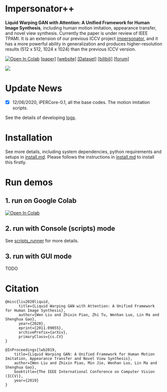 # Impersonator++
**Liquid Warping GAN with Attention: A Unified Framework for Human Image Synthesis**, including 
human motion imitation, appearance transfer, and novel view synthesis. Currently the paper is under review of 
IEEE TPAMI. It is an extension of our previous ICCV project [impersonator](https://github.com/svip-lab/impersonator), 
and it has a more powerful ability in generalization and produces higher-resolution results  (512 x 512, 1024 x 1024) than the previous ICCV version.

[![Open In Colab](https://colab.research.google.com/assets/colab-badge.svg)](https://colab.research.google.com/drive/1bwUnj-9NnJA2EMr7eWO4I45UuBtKudg_?usp=sharing)
[[paper]](https://arxiv.org/pdf/2011.09055.pdf) [[website]](https://www.impersonator.org/work/impersonator-plus-plus.html)  [[Dataset]](https://svip-lab.github.io/dataset/iPER_dataset.html) [[bilibili]](https://space.bilibili.com/1018066133) [[forum]](https://discuss.impersonator.org/)

![](https://www.impersonator.org/images/motion_results.png)


# Update News
- [x] 12/06/2020, iPERCore-0.1, all the base codes. The motion imitation scripts.

See the details of developing [logs](./docs/dev_logs.md).


# Installation
See more details, including system dependencies, python requirements and setups in [install.md](./docs/install.md).
Please follows the instructions in [install.md](./docs/install.md) to install this firstly.

# Run demos

## 1. run on Google Colab 
[![Open In Colab](https://colab.research.google.com/assets/colab-badge.svg)](https://colab.research.google.com/drive/1bwUnj-9NnJA2EMr7eWO4I45UuBtKudg_?usp=sharing)


## 2. run with Console (scripts) mode
See [scripts_runner](./docs/scripts_runner.md) for more details.

## 3. run with GUI mode
TODO

# Citation
```
@misc{liu2020liquid,
      title={Liquid Warping GAN with Attention: A Unified Framework for Human Image Synthesis}, 
      author={Wen Liu and Zhixin Piao, Zhi Tu, Wenhan Luo, Lin Ma and Shenghua Gao},
      year={2020},
      eprint={2011.09055},
      archivePrefix={arXiv},
      primaryClass={cs.CV}
}

@InProceedings{lwb2019,
    title={Liquid Warping GAN: A Unified Framework for Human Motion Imitation, Appearance Transfer and Novel View Synthesis},
    author={Wen Liu and Zhixin Piao, Min Jie, Wenhan Luo, Lin Ma and Shenghua Gao},
    booktitle={The IEEE International Conference on Computer Vision (ICCV)},
    year={2019}
}
```



